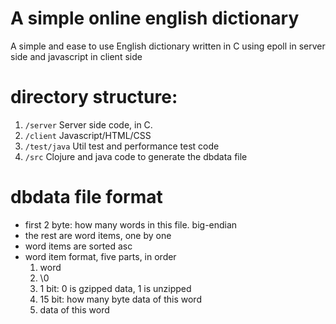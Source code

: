 # A simple online english dictionary

A simple and ease to use English dictionary written in C using epoll in server side and javascript in client side

# directory structure:

1. `/server`  Server side code, in C.
2. `/client`  Javascript/HTML/CSS
3. `/test/java`  Util test and performance test code
4. `/src`  Clojure and java code to generate the dbdata file

# dbdata file format

* first 2 byte: how many words in this file. big-endian
* the rest are word items, one by one
* word items are sorted asc
* word item format, five parts, in order
   1. word
   2. \0
   3. 1 bit: 0 is gzipped data, 1 is unzipped
   4. 15 bit: how many byte data of this word
   5. data of this word
